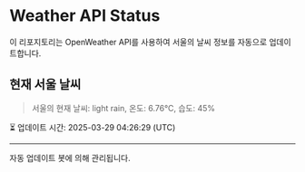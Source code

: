 
# Weather API Status

이 리포지토리는 OpenWeather API를 사용하여 서울의 날씨 정보를 자동으로 업데이트합니다.

## 현재 서울 날씨
> 서울의 현재 날씨: light rain, 온도: 6.76°C, 습도: 45%

⏳ 업데이트 시간: 2025-03-29 04:26:29 (UTC)

---
자동 업데이트 봇에 의해 관리됩니다.
